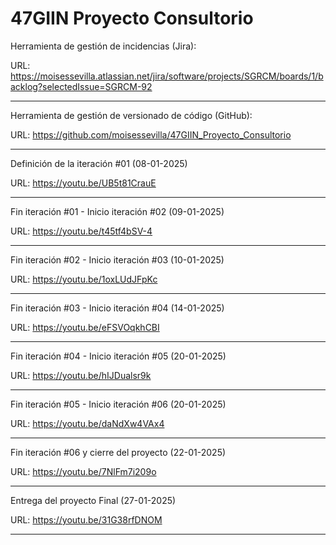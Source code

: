# 47GIIN Proyecto Consultorio

Herramienta de gestión de incidencias (Jira):

URL: https://moisessevilla.atlassian.net/jira/software/projects/SGRCM/boards/1/backlog?selectedIssue=SGRCM-92

***********************************************************

Herramienta de gestión de versionado de código (GitHub):

URL: https://github.com/moisessevilla/47GIIN_Proyecto_Consultorio

***********************************************************

Definición de la iteración #01 (08-01-2025)

URL: https://youtu.be/UB5t81CrauE

***********************************************************

Fin iteración #01 - Inicio iteración #02 (09-01-2025)

URL: https://youtu.be/t45tf4bSV-4

***********************************************************

Fin iteración #02 - Inicio iteración #03 (10-01-2025)

URL: https://youtu.be/1oxLUdJFpKc

***********************************************************

Fin iteración #03 - Inicio iteración #04 (14-01-2025)

URL: https://youtu.be/eFSVOqkhCBI

***********************************************************

Fin iteración #04 - Inicio iteración #05 (20-01-2025)

URL: https://youtu.be/hIJDualsr9k

***********************************************************

Fin iteración #05 - Inicio iteración #06 (20-01-2025)

URL: https://youtu.be/daNdXw4VAx4

***********************************************************

Fin iteración #06 y cierre del proyecto (22-01-2025)

URL: https://youtu.be/7NlFm7i209o

***********************************************************

Entrega del proyecto Final (27-01-2025)

URL: https://youtu.be/31G38rfDNOM

***********************************************************
